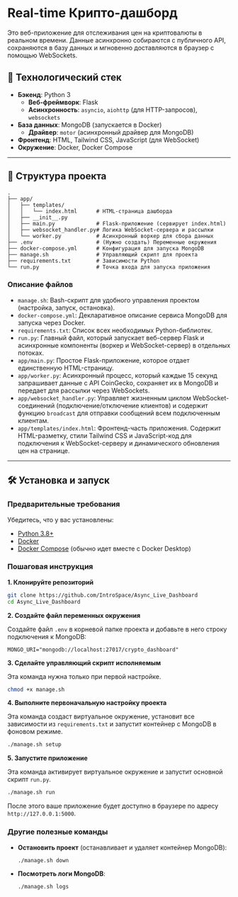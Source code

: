 # Real-time Крипто-дашборд

Это веб-приложение для отслеживания цен на криптовалюты в реальном времени. Данные асинхронно собираются с публичного API, сохраняются в базу данных и мгновенно доставляются в браузер с помощью WebSockets.

## 🚀 Технологический стек

* **Бэкенд**: Python 3
    * **Веб-фреймворк**: Flask
    * **Асинхронность**: `asyncio`, `aiohttp` (для HTTP-запросов), `websockets`
* **База данных**: MongoDB (запускается в Docker)
    * **Драйвер**: `motor` (асинхронный драйвер для MongoDB)
* **Фронтенд**: HTML, Tailwind CSS, JavaScript (для WebSocket)
* **Окружение**: Docker, Docker Compose

---

## 📂 Структура проекта

```
.
├── app/
│   ├── templates/
│   │   └── index.html      # HTML-страница дашборда
│   ├── __init__.py
│   ├── main.py             # Flask-приложение (сервирует index.html)
│   ├── websocket_handler.py# Логика WebSocket-сервера и рассылки
│   └── worker.py           # Асинхронный воркер для сбора данных
├── .env                    # (Нужно создать) Переменные окружения
├── docker-compose.yml      # Конфигурация для запуска MongoDB
├── manage.sh               # Управляющий скрипт для проекта
├── requirements.txt        # Зависимости Python
└── run.py                  # Точка входа для запуска приложения
```

### Описание файлов

* `manage.sh`: Bash-скрипт для удобного управления проектом (настройка, запуск, остановка).
* `docker-compose.yml`: Декларативное описание сервиса MongoDB для запуска через Docker.
* `requirements.txt`: Список всех необходимых Python-библиотек.
* `run.py`: Главный файл, который запускает веб-сервер Flask и асинхронные компоненты (воркер и WebSocket-сервер) в отдельных потоках.
* `app/main.py`: Простое Flask-приложение, которое отдает единственную HTML-страницу.
* `app/worker.py`: Асинхронный процесс, который каждые 15 секунд запрашивает данные с API CoinGecko, сохраняет их в MongoDB и передает для рассылки через WebSockets.
* `app/websocket_handler.py`: Управляет жизненным циклом WebSocket-соединений (подключение/отключение клиентов) и содержит функцию `broadcast` для отправки сообщений всем подключенным клиентам.
* `app/templates/index.html`: Фронтенд-часть приложения. Содержит HTML-разметку, стили Tailwind CSS и JavaScript-код для подключения к WebSocket-серверу и динамического обновления цен на странице.

---

## 🛠️ Установка и запуск

### Предварительные требования

Убедитесь, что у вас установлены:
* [Python 3.8+](https://www.python.org/)
* [Docker](https://www.docker.com/products/docker-desktop/)
* [Docker Compose](https://docs.docker.com/compose/install/) (обычно идет вместе с Docker Desktop)

### Пошаговая инструкция

**1. Клонируйте репозиторий**
```bash
git clone https://github.com/IntroSpace/Async_Live_Dashboard
cd Async_Live_Dashboard
```

**2. Создайте файл переменных окружения**

Создайте файл `.env` в корневой папке проекта и добавьте в него строку подключения к MongoDB:
```
MONGO_URI="mongodb://localhost:27017/crypto_dashboard"
```

**3. Сделайте управляющий скрипт исполняемым**

Эта команда нужна только при первой настройке.
```bash
chmod +x manage.sh
```

**4. Выполните первоначальную настройку проекта**

Эта команда создаст виртуальное окружение, установит все зависимости из `requirements.txt` и запустит контейнер с MongoDB в фоновом режиме.
```bash
./manage.sh setup
```

**5. Запустите приложение**

Эта команда активирует виртуальное окружение и запустит основной скрипт `run.py`.
```bash
./manage.sh run
```

После этого ваше приложение будет доступно в браузере по адресу `http://127.0.0.1:5000`.

### Другие полезные команды

* **Остановить проект** (останавливает и удаляет контейнер MongoDB):
    ```bash
    ./manage.sh down
    ```
* **Посмотреть логи MongoDB**:
    ```bash
    ./manage.sh logs
    